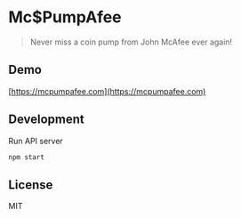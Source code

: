 # Mc$PumpAfee

> Never miss a coin pump from John McAfee ever again!

## Demo

[https://mcpumpafee.com](https://mcpumpafee.com)

## Development

Run API server

```bash
npm start
```

## License

MIT
